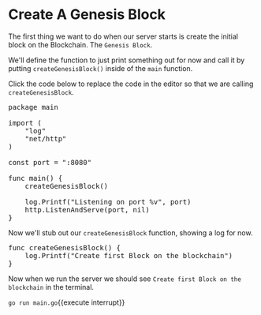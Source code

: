 # Create A Genesis Block

The first thing we want to do when our server starts is create the initial block on the Blockchain. The `Genesis Block`.

We'll define the function to just print something out for now and call it by putting `createGenesisBlock()` inside of the `main` function.

Click the code below to replace the code in the editor so that we are calling `createGenesisBlock`.

<pre class="file" data-filename="main.go" data-target="replace">
package main

import (
	"log"
	"net/http"
)

const port = ":8080"

func main() {
	createGenesisBlock()

	log.Printf("Listening on port %v", port)
	http.ListenAndServe(port, nil)
}
</pre>

Now we'll stub out our `createGenesisBlock` function, showing a log for now.

<pre class="file" data-filename="main.go" data-target="append">
func createGenesisBlock() {
	log.Printf("Create first Block on the blockchain")
}
</pre>

Now when we run the server we should see `Create first Block on the blockchain` in the terminal.

`go run main.go`{{execute interrupt}}